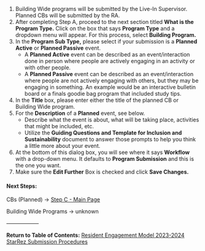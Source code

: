 1. Building Wide programs will be submitted by the Live-In Supervisor. Planned CBs will be submitted by the RA. 
2. After completing Step A, proceed to the next section titled **What is the Program Type.** Click on the box that says **Program Type** and a dropdown menu will appear. For this process, select **Building Program.**
3. In the **Program Sub Type,** please select if your submission is a **Planned Active** or **Planned Passive** event. 
	- A **Planned Active** event can be described as an event/interaction done in person where people are actively engaging in an activity or with other people.
	- A **Planned Passive** event can be described as an event/interaction where people are not actively engaging with others, but they may be engaging in something. An example would be an interactive bulletin board or a finals goodie bag program that included study tips. 
4. In the **Title** box, please enter either the title of the planned CB or Building Wide program.
5. For the **Description** of a **Planned** event, see below.
	- Describe what the event is about, what will be taking place, activities that might be included, etc.
	- Utilize the **Guiding Questions and Template for Inclusion and Sustainability** document to answer those prompts to help you think a little more about your event.
6. At the bottom of this dialog box, you will see where it says **Workflow** with a drop-down menu. It defaults to **Program Submission** and this is the one you want.
7. Make sure the **Edit Further** Box is checked and click **Save Changes.**

#### Next Steps:
CBs (Planned) -> [Step C - Main Page](Step%20C%20-%20Main%20Page.md)

Building Wide Programs -> unknown

——————

**Return to Table of Contents:**
[Resident Engagement Model 2023-2024 StarRez Submission Procedures](Resident%20Engagement%20Model%202023-2024%20StarRez%20Submission%20Procedures.md)